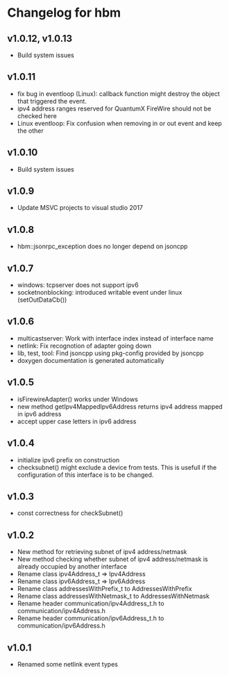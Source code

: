 # Changelog for hbm

## v1.0.12, v1.0.13
 - Build system issues

## v1.0.11
 - fix bug in eventloop (Linux): callback function might destroy the object that triggered the event.
 - ipv4 address ranges reserved for QuantumX FireWire should not be checked here
 - Linux eventloop: Fix confusion when removing in or out event and keep the other

## v1.0.10
 - Build system issues

## v1.0.9
 - Update MSVC projects to visual studio 2017

## v1.0.8
 - hbm::jsonrpc_exception does no longer depend on jsoncpp

## v1.0.7
 - windows: tcpserver does not support ipv6
 - socketnonblocking: introduced writable event under linux (setOutDataCb())

## v1.0.6
 - multicastserver: Work with interface index instead of interface name
 - netlink: Fix recognotion of adapter going down
 - lib, test, tool: Find jsoncpp using pkg-config provided by jsoncpp
 - doxygen documentation is generated automatically

## v1.0.5
 - isFirewireAdapter() works under Windows
 - new method getIpv4MappedIpv6Address returns ipv4 address mapped in ipv6 address
 - accept upper case letters in ipv6 address

## v1.0.4
 - initialize ipv6 prefix on construction
 - checksubnet() might exclude a device from tests. This is usefull if the configuration of this interface is to be changed.

## v1.0.3
 - const correctness for checkSubnet()

## v1.0.2
 - New method for retrieving subnet of ipv4 address/netmask
 - New method checking whether subnet of ipv4 address/netmask is already occupied by another interface
 - Rename class ipv4Address_t => Ipv4Address
 - Rename class ipv6Address_t => Ipv6Address
 - Rename class addressesWithPrefix_t to AddressesWithPrefix
 - Rename class addressesWithNetmask_t to AddressesWithNetmask
 - Rename header communication/ipv4Address_t.h to communication/ipv4Address.h
 - Rename header communication/ipv6Address_t.h to communication/ipv6Address.h

## v1.0.1
 - Renamed some netlink event types
